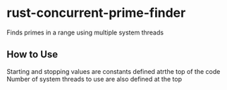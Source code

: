 <h1>rust-concurrent-prime-finder</h1>
<p align="left">Finds primes in a range using multiple system threads</p>
<h2>How to Use</h2>
<p>Starting and stopping values are constants defined atrthe top of the code
Number of system threads to use are also defined at the top</p>
